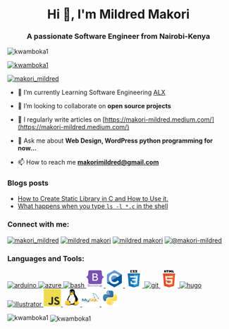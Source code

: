 <h1 align="center">Hi 👋, I'm Mildred Makori</h1>
<h3 align="center">A passionate Software Engineer from Nairobi-Kenya</h3>

<p align="left"> <img src="https://komarev.com/ghpvc/?username=kwamboka1&label=Profile%20views&color=0e75b6&style=flat" alt="kwamboka1" /> </p>

<p align="left"> <a href="https://github.com/ryo-ma/github-profile-trophy"><img src="https://github-profile-trophy.vercel.app/?username=kwamboka1" alt="kwamboka1" /></a> </p>

<p align="left"> <a href="https://twitter.com/makori_mildred" target="blank"><img src="https://img.shields.io/twitter/follow/makori_mildred?logo=twitter&style=for-the-badge" alt="makori_mildred" /></a> </p>

- 🔭 I’m currently Learning Software Engineering [ALX](https://www.alxafrica.com/software/)

- 👯 I’m looking to collaborate on **open source projects**

- 📝 I regularly write articles on [https://makori-mildred.medium.com/](https://makori-mildred.medium.com/)

- 💬 Ask me about **Web Design, WordPress python programming for now...**

- 📫 How to reach me **makorimildred@gmail.com**

### Blogs posts
<!-- BLOG-POST-LIST:START -->
- [How to Create Static Library in C and How to Use it.](https://makori-mildred.medium.com/how-to-create-static-library-in-c-and-how-to-use-it-b8b3e1fde999?source=rss-88f269ea2d72------2)
- [What happens when you type `ls -l *.c` in the shell](https://makori-mildred.medium.com/what-happens-when-you-type-ls-l-c-in-the-shell-22e9bbb6e8f4?source=rss-88f269ea2d72------2)
<!-- BLOG-POST-LIST:END -->

<h3 align="left">Connect with me:</h3>
<p align="left">
<a href="https://twitter.com/makori_mildred" target="blank"><img align="center" src="https://raw.githubusercontent.com/rahuldkjain/github-profile-readme-generator/master/src/images/icons/Social/twitter.svg" alt="makori_mildred" height="30" width="40" /></a>
<a href="https://linkedin.com/in/mildred makori" target="blank"><img align="center" src="https://raw.githubusercontent.com/rahuldkjain/github-profile-readme-generator/master/src/images/icons/Social/linked-in-alt.svg" alt="mildred makori" height="30" width="40" /></a>
<a href="https://fb.com/mildred makori" target="blank"><img align="center" src="https://raw.githubusercontent.com/rahuldkjain/github-profile-readme-generator/master/src/images/icons/Social/facebook.svg" alt="mildred makori" height="30" width="40" /></a>
<a href="https://medium.com/@makori-mildred" target="blank"><img align="center" src="https://raw.githubusercontent.com/rahuldkjain/github-profile-readme-generator/master/src/images/icons/Social/medium.svg" alt="@makori-mildred" height="30" width="40" /></a>
</p>

<h3 align="left">Languages and Tools:</h3>
<p align="left"> <a href="https://www.arduino.cc/" target="_blank" rel="noreferrer"> <img src="https://cdn.worldvectorlogo.com/logos/arduino-1.svg" alt="arduino" width="40" height="40"/> </a> <a href="https://azure.microsoft.com/en-in/" target="_blank" rel="noreferrer"> <img src="https://www.vectorlogo.zone/logos/microsoft_azure/microsoft_azure-icon.svg" alt="azure" width="40" height="40"/> </a> <a href="https://www.gnu.org/software/bash/" target="_blank" rel="noreferrer"> <img src="https://www.vectorlogo.zone/logos/gnu_bash/gnu_bash-icon.svg" alt="bash" width="40" height="40"/> </a> <a href="https://getbootstrap.com" target="_blank" rel="noreferrer"> <img src="https://raw.githubusercontent.com/devicons/devicon/master/icons/bootstrap/bootstrap-plain-wordmark.svg" alt="bootstrap" width="40" height="40"/> </a> <a href="https://www.cprogramming.com/" target="_blank" rel="noreferrer"> <img src="https://raw.githubusercontent.com/devicons/devicon/master/icons/c/c-original.svg" alt="c" width="40" height="40"/> </a> <a href="https://www.w3schools.com/css/" target="_blank" rel="noreferrer"> <img src="https://raw.githubusercontent.com/devicons/devicon/master/icons/css3/css3-original-wordmark.svg" alt="css3" width="40" height="40"/> </a> <a href="https://git-scm.com/" target="_blank" rel="noreferrer"> <img src="https://www.vectorlogo.zone/logos/git-scm/git-scm-icon.svg" alt="git" width="40" height="40"/> </a> <a href="https://www.w3.org/html/" target="_blank" rel="noreferrer"> <img src="https://raw.githubusercontent.com/devicons/devicon/master/icons/html5/html5-original-wordmark.svg" alt="html5" width="40" height="40"/> </a> <a href="https://gohugo.io/" target="_blank" rel="noreferrer"> <img src="https://api.iconify.design/logos-hugo.svg" alt="hugo" width="40" height="40"/> </a> <a href="https://www.adobe.com/in/products/illustrator.html" target="_blank" rel="noreferrer"> <img src="https://www.vectorlogo.zone/logos/adobe_illustrator/adobe_illustrator-icon.svg" alt="illustrator" width="40" height="40"/> </a> <a href="https://developer.mozilla.org/en-US/docs/Web/JavaScript" target="_blank" rel="noreferrer"> <img src="https://raw.githubusercontent.com/devicons/devicon/master/icons/javascript/javascript-original.svg" alt="javascript" width="40" height="40"/> </a> <a href="https://www.linux.org/" target="_blank" rel="noreferrer"> <img src="https://raw.githubusercontent.com/devicons/devicon/master/icons/linux/linux-original.svg" alt="linux" width="40" height="40"/> </a> <a href="https://www.mysql.com/" target="_blank" rel="noreferrer"> <img src="https://raw.githubusercontent.com/devicons/devicon/master/icons/mysql/mysql-original-wordmark.svg" alt="mysql" width="40" height="40"/> </a> <a href="https://www.python.org" target="_blank" rel="noreferrer"> <img src="https://raw.githubusercontent.com/devicons/devicon/master/icons/python/python-original.svg" alt="python" width="40" height="40"/> </a> </p>

<p><img align="left" src="https://github-readme-stats.vercel.app/api/top-langs?username=kwamboka1&show_icons=true&locale=en&layout=compact" alt="kwamboka1" /></p>

<p>&nbsp;<img align="center" src="https://github-readme-stats.vercel.app/api?username=kwamboka1&show_icons=true&locale=en" alt="kwamboka1" /></p>
